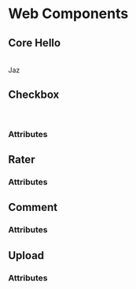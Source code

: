 # Web Components

## Core Hello
\
<core-hello>Jaz</core-hello>
## Checkbox
\
<sds-checkbox></sds-checkbox>
### Attributes

## Rater

### Attributes

## Comment

### Attributes

## Upload

### Attributes